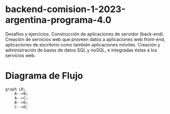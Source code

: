 # backend-comision-1-2023-argentina-programa-4.0
Desafíos y ejercicios. Construcción de aplicaciones de servidor (back-end). Creación de servicios web que proveen datos a aplicaciones web front-end, aplicaciones de escritorio como también aplicaciones móviles. Creación y administración de bases de datos SQL y noSQL, e integradas éstas a los servicios web.


<!-- Clase sobre Documentación y Lenguaje Markdown -->

<!-- # Título de primer nivel (encabezado 1)
## Título de primer nivel (encabezado 2)
### Título de primer nivel (encabezado 3)
#### Título de primer nivel (encabezado 4)
##### Título de primer nivel (encabezado 5)
###### Título de primer nivel (encabezado 6) -->


<!-- **Texto en negrita** pero seguimos redactando información para nuestra ***aplicación***.

*Texto en negrita*

***Texto en negrita*** -->

<!-- ~~Texto Tachado~~

<u>Texto Subrayado</u> -->

<!-- > Esto es una cita dentro del bloque de texto breve. Y podemos seguir colocando mas texto. -->

<!-- - [x] Tarea 1
- [x] Tarea 2
- [ ] Tarea 3  -->


<!-- 
  | Petición                            | URL                                    | Descripción |
  | :----: | ----------------------------------- | -------------------------------------- |
  | GET  | `http://localhost:3008/frutas`      | Obtener todas las frutas               |
  | GET  | `http://localhost:3008/frutas/{id}` | Obtener una fruta específica por su ID |
  | POST | `http://localhost:3008/frutas`      | Grabar una nueva fruta                                        |                                        |
 -->


<!-- ```js
    let numero = 1;
    let mensaje = "Hola, mundo!";
``` -->

<!-- ![Aprendiendo MongoDB](https://live.mrf.io/statics/i/ps/www.muylinux.com/wp-content/uploads/2019/01/mongodb.png?width=1200&enable=upscale)

[Aprendiendo Mongo](https://www.mongodb.com/es)

[![Aprendiendo Mongo](https://live.mrf.io/statics/i/ps/www.muylinux.com/wp-content/uploads/2019/01/mongodb.png?width=1200&enable=upscale "Ir a Mongo Atlas")](https://www.mongodb.com/es)  -->



<!-- 1 [CRUD](#crud)
   
1.1 [Create](#create)

1.2 [Read](#read)

1.3 [Update](#update)

1.4 [Delete](#delete)

# CRUD

### API de Frutas - Documentación de Peticiones.

Esta documentación describe las peticiones de creación (create), lectura (read), actualización (update) y eliminación (delete) disponibles en la API de Frutas. Estas peticiones permiten interactuar con elementos existentes en la API, como registros o recursos.

### Requisitos previos

Antes de realizar peticiones de creación, asegúrate de tener la siguiente información y configuración:

- Acceso a la URL base de la API: `http://localhost:3008`
- Credenciales de autenticación, si es necesario.
- Conocimiento de los campos y formatos requeridos para crear un elemento en la API.

## Create

### Peticiones disponibles

A continuación se presentan las peticiones de creación disponibles en la API de frutas:

### Crear un nuevo registro

- **Descripción:** Crea un nuevo registro en la base de datos.
- **URL:** `https://localhost:3008/frutas`
- **Método:** POST
- **Cuerpo de la petición:** Debes proporcionar los datos necesarios en el cuerpo de la petición en formato JSON. Asegúrate de incluir todos los campos requeridos para crear un registro.

Ejemplo de cuerpo de la petición:
```json
{
    "id": 1,
    "imagen": "🍌",
    "nombre": "Bananas",
    "importe": 220,
    "stock": 50
  }
```

- **Respuesta exitosa:** La petición devuelve un código de estado 201 (Created) y la respuesta contiene los detalles del nuevo registro creado.

- **Respuesta de error:** Si la petición falla, se devolverá un código de estado apropiado (por ejemplo, 400 para errores de validación) y la respuesta contendrá información adicional sobre el error.

### Notas adicionales

- Asegúrate de cumplir con los requisitos de autenticación, si es necesario, para realizar peticiones de creación.
- Verifica los campos requeridos y los formatos esperados en la documentación de la API para cada tipo de elemento que desees crear.
- Utiliza las respuestas de error para identificar y solucionar problemas en caso de que la petición de creación falle.

## Read

## Peticiones disponibles

A continuación se presentan las peticiones de lectura, en la API de Frutas:

### Leer un registro

- **Descripción:** Obtiene los detalles de un registro específico.
- **URL:** `http://localhost:3008/frutas/{id}`
- **Método:** GET
- **Parámetros de la petición:** Reemplaza `{id}` en la URL con el identificador del registro que deseas obtener.

- **Respuesta exitosa:** La petición devuelve un código de estado 200 (OK) y la respuesta contiene los detalles del registro solicitado.

- **Respuesta de error:** Si la petición falla o el registro no existe, se devolverá un código de estado apropiado (por ejemplo, 404 si el registro no se encuentra) y la respuesta contendrá información adicional sobre el error.

## Update

### Actualizar un recurso

- **Descripción:** Actualiza los detalles de un recurso existente en la API.
- **URL:** `http://localhost:3008/frutas/{id}`
- **Método:** PUT
- **Parámetros de la petición:** Reemplaza `{id}` en la URL con el identificador del objeto que deseas actualizar.

- **Cuerpo de la petición:** Debes proporcionar los nuevos datos del objeto en el cuerpo de la petición en formato JSON. Asegúrate de incluir todos los campos requeridos para la actualización.

Ejemplo de cuerpo de la petición:
```json
{
    "id": 1,
    "imagen": "🍌",
    "nombre": "Bananas",
    "importe": 220,
    "stock": 50
  }
```

- **Respuesta exitosa:** La petición devuelve un código de estado 200 (OK) y la respuesta contiene los detalles actualizados del objeto.

- **Respuesta de error:** Si la petición falla, se devolverá un código de estado apropiado (por ejemplo, 400 para errores de validación) y la respuesta contendrá información adicional sobre el error.

## Delete

### Eliminar un registro

- **Descripción:** Elimina un registro existente de la base de datos.
- **URL:** `http://localhost:3008/frutas/{id}`
- **Método:** DELETE
- **Parámetros de la petición:** Reemplaza `{id}` en la URL con el identificador del registro que deseas eliminar.

- **Respuesta exitosa:** La petición devuelve un código de estado 204 (No Content) si la eliminación fue exitosa.

- **Respuesta de error:** Si la petición falla o el registro no existe, se devolverá un código de estado apropiado (por ejemplo, 404 si el registro no se encuentra) y la respuesta contendrá información adicional sobre el error.

## Notas adicionales

- Asegúrate de cumplir con los requisitos de autenticación, si es necesario, para realizar las peticiones de lectura, actualización o eliminación.
- Verifica los identificadores, parámetros y formatos esperados en la documentación de la API para cada tipo de operación.
- Utiliza las respuestas de error para identificar y solucionar problemas en caso de que alguna petición falle. -->


# Diagrama de Flujo


```mermaid
graph LR;
    A-->B;
    A-->C;
    B-->D;
    C-->D;
```

